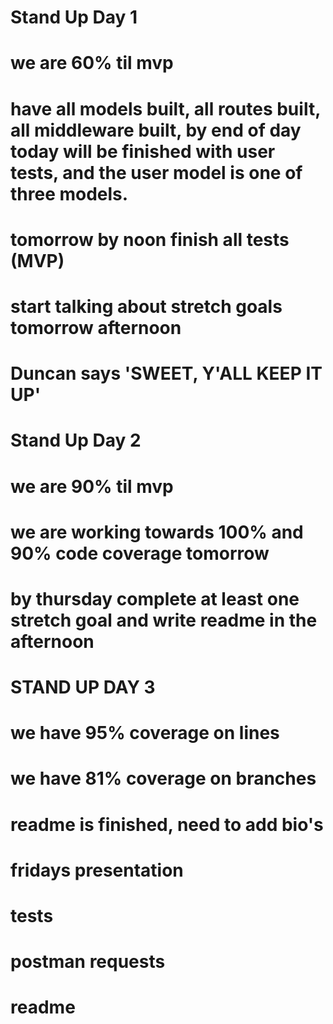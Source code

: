 # Stand Up Day 1

# we are 60% til mvp

# have all models built, all routes built, all middleware built, by end of day today will be finished with user tests, and the user model is one of three models.

# tomorrow by noon finish all tests (MVP)

# start talking about stretch goals tomorrow afternoon

# Duncan says 'SWEET, Y'ALL KEEP IT UP'

# Stand Up Day 2

# we are 90% til mvp

# we are working towards 100% and 90% code coverage tomorrow

# by thursday complete at least one stretch goal and write readme in the afternoon

# STAND UP DAY 3

# we have 95% coverage on lines

# we have 81% coverage on branches

# readme is finished, need to add bio's

# fridays presentation

# tests

# postman requests

# readme
